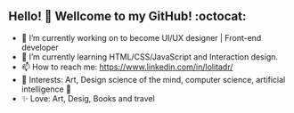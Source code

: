 ## Hello! 👋 Wellcome to my GitHub! :octocat:

- 🎯 I’m currently working on to become UI/UX designer | Front-end developer
- 🌱 I’m currently learning HTML/CSS/JavaScript and Interaction design.
- 📫 How to reach me: https://www.linkedin.com/in/lolitadr/
- 🎨 Interests: Art, Design science of the mind, computer science, artificial intelligence 🤖
- ✨ Love: Art, Desig, Books and travel

